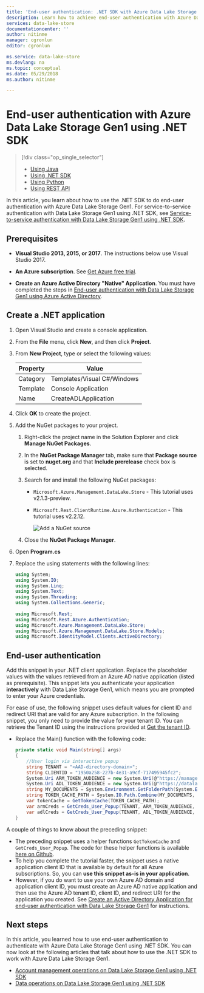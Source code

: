 ```yaml
---
title: 'End-user authentication: .NET SDK with Azure Data Lake Storage Gen1 using Azure Active Directory | Microsoft Docs'
description: Learn how to achieve end-user authentication with Azure Data Lake Storage Gen1 using Azure Active Directory with .NET SDK
services: data-lake-store
documentationcenter: ''
author: nitinme
manager: cgronlun
editor: cgronlun

ms.service: data-lake-store
ms.devlang: na
ms.topic: conceptual
ms.date: 05/29/2018
ms.author: nitinme

---
```

# End-user authentication with Azure Data Lake Storage Gen1 using .NET SDK
> [!div class="op_single_selector"]
> * [Using Java](data-lake-store-end-user-authenticate-java-sdk.md)
> * [Using .NET SDK](data-lake-store-end-user-authenticate-net-sdk.md)
> * [Using Python](data-lake-store-end-user-authenticate-python.md)
> * [Using REST API](data-lake-store-end-user-authenticate-rest-api.md)
> 
>  

In this article, you learn about how to use the .NET SDK to do end-user authentication with Azure Data Lake Storage Gen1. For service-to-service authentication with Data Lake Storage Gen1 using .NET SDK, see [Service-to-service authentication with Data Lake Storage Gen1 using .NET SDK](data-lake-store-service-to-service-authenticate-net-sdk.md).

## Prerequisites
* **Visual Studio 2013, 2015, or 2017**. The instructions below use Visual Studio 2017.

* **An Azure subscription**. See [Get Azure free trial](https://azure.microsoft.com/pricing/free-trial/).

* **Create an Azure Active Directory "Native" Application**. You must have completed the steps in [End-user authentication with Data Lake Storage Gen1 using Azure Active Directory](data-lake-store-end-user-authenticate-using-active-directory.md).

## Create a .NET application
1. Open Visual Studio and create a console application.
2. From the **File** menu, click **New**, and then click **Project**.
3. From **New Project**, type or select the following values:

   | Property | Value |
   | --- | --- |
   | Category |Templates/Visual C#/Windows |
   | Template |Console Application |
   | Name |CreateADLApplication |

4. Click **OK** to create the project.

5. Add the NuGet packages to your project.

   1. Right-click the project name in the Solution Explorer and click **Manage NuGet Packages**.
   2. In the **NuGet Package Manager** tab, make sure that **Package source** is set to **nuget.org** and that **Include prerelease** check box is selected.
   3. Search for and install the following NuGet packages:

      * `Microsoft.Azure.Management.DataLake.Store` - This tutorial uses v2.1.3-preview.
      * `Microsoft.Rest.ClientRuntime.Azure.Authentication` - This tutorial uses v2.2.12.

        ![Add a NuGet source](./media/data-lake-store-get-started-net-sdk/data-lake-store-install-nuget-package.png "Create a new Azure Data Lake account")
   4. Close the **NuGet Package Manager**.

6. Open **Program.cs**
7. Replace the using statements with the following lines:

    ```csharp
    using System;
    using System.IO;
    using System.Linq;
    using System.Text;
    using System.Threading;
    using System.Collections.Generic;
            
    using Microsoft.Rest;
    using Microsoft.Rest.Azure.Authentication;
    using Microsoft.Azure.Management.DataLake.Store;
    using Microsoft.Azure.Management.DataLake.Store.Models;
    using Microsoft.IdentityModel.Clients.ActiveDirectory;
    ```		

## End-user authentication
Add this snippet in your .NET client application. Replace the placeholder values with the values retrieved from an Azure AD native application (listed as prerequisite). This snippet lets you authenticate your application **interactively** with Data Lake Storage Gen1, which means you are prompted to enter your Azure credentials.

For ease of use, the following snippet uses default values for client ID and redirect URI that are valid for any Azure subscription. In the following snippet, you only need to provide the value for your tenant ID. You can retrieve the Tenant ID using the instructions provided at [Get the tenant ID](../azure-resource-manager/resource-group-create-service-principal-portal.md#get-tenant-id).
    
- Replace the Main() function with the following code:

    ```csharp
    private static void Main(string[] args)
    {
        //User login via interactive popup
        string TENANT = "<AAD-directory-domain>";
        string CLIENTID = "1950a258-227b-4e31-a9cf-717495945fc2";
        System.Uri ARM_TOKEN_AUDIENCE = new System.Uri(@"https://management.core.windows.net/");
        System.Uri ADL_TOKEN_AUDIENCE = new System.Uri(@"https://datalake.azure.net/");
        string MY_DOCUMENTS = System.Environment.GetFolderPath(System.Environment.SpecialFolder.MyDocuments);
        string TOKEN_CACHE_PATH = System.IO.Path.Combine(MY_DOCUMENTS, "my.tokencache");
        var tokenCache = GetTokenCache(TOKEN_CACHE_PATH);
        var armCreds = GetCreds_User_Popup(TENANT, ARM_TOKEN_AUDIENCE, CLIENTID, tokenCache);
        var adlCreds = GetCreds_User_Popup(TENANT, ADL_TOKEN_AUDIENCE, CLIENTID, tokenCache);
    }
    ```

A couple of things to know about the preceding snippet:

* The preceding snippet uses a helper functions `GetTokenCache` and `GetCreds_User_Popup`. The code for these helper functions is available [here on Github](https://github.com/Azure-Samples/data-lake-analytics-dotnet-auth-options#gettokencache).
* To help you complete the tutorial faster, the snippet uses a native application client ID that is available by default for all Azure subscriptions. So, you can **use this snippet as-is in your application**.
* However, if you do want to use your own Azure AD domain and application client ID, you must create an Azure AD native application and then use the Azure AD tenant ID, client ID, and redirect URI for the application you created. See [Create an Active Directory Application for end-user authentication with Data Lake Storage Gen1](data-lake-store-end-user-authenticate-using-active-directory.md) for instructions.

  
## Next steps
In this article, you learned how to use end-user authentication to authenticate with Azure Data Lake Storage Gen1 using .NET SDK. You can now look at the following articles that talk about how to use the .NET SDK to work with Azure Data Lake Storage Gen1.

* [Account management operations on Data Lake Storage Gen1 using .NET SDK](data-lake-store-get-started-net-sdk.md)
* [Data operations on Data Lake Storage Gen1 using .NET SDK](data-lake-store-data-operations-net-sdk.md)

